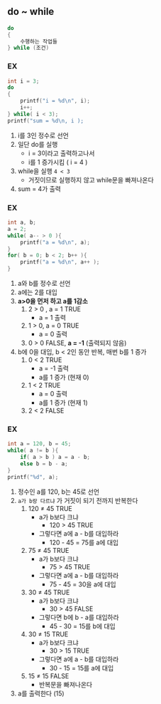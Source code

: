 ## do ~ while

```c
do
{
	수행하는 작업들
} while (조건)
```

### EX

```c
int i = 3;
do
{
	printf("i = %d\n", i);
	i++;
} while( i < 3);
printf("sum = %d\n, i );
```

1. i를 3인 정수로 선언
2. 일단 do를 실행
   - i = 3이라고 출력하고나서
   - i를 1 증가시킴 ( i = 4 )
3. while을 실행 `4 < 3`
   - 거짓이므로 실행하지 않고 while문을 빠져나온다
4. sum = 4가 출력

### EX

```c
int a, b;
a = 2;
while( a-- > 0 ){
	printf("a = %d\n", a);
}
for( b = 0; b < 2; b++ ){
	printf("a = %d\n", a++ );
}
```

1. a와 b를 정수로 선언
2. a에는 2를 대입
3. **a>0을 먼저 하고 a를 1감소**
   1. 2 > 0 , a = 1 TRUE
      - a = 1 출력
   2. 1 > 0, a = 0 TRUE
      - a = 0 출력
   3. 0 > 0 FALSE, **a = -1** (출력되지 않음)
4. b에 0을 대입, b < 2인 동안 반복, 매번 b를 1 증가
   1. 0 < 2 TRUE
      - a = -1 출력
      - a를 1 증가 (현재 0)
   2. 1 < 2 TRUE
      - a = 0 출력
      - a를 1 증가 (현재 1)
   3. 2 < 2 FALSE

### EX

```c
int a = 120, b = 45;
while( a != b ){
	if( a > b ) a = a - b;
	else b = b - a;
}
printf("%d", a);
```

1. 정수인 a를 120, b는 45로 선언
2. `a가 b랑 다르냐` 가 거짓이 되기 전까지 반복한다
   1. 120 ≠ 45 TRUE
      - a가 b보다 크냐
        - 120 > 45 TRUE
      - 그렇다면 a에 a - b를 대입하라
        - 120 - 45 = 75를 a에 대입
   2. 75 ≠ 45 TRUE
      - a가 b보다 크냐
        - 75 > 45 TRUE
      - 그렇다면 a에 a - b를 대입하라
        - 75 - 45 = 30을 a에 대입
   3. 30 ≠ 45 TRUE
      - a가 b보다 크냐
        - 30 > 45 FALSE
      - 그렇다면 b에 b - a를 대입하라
        - 45 - 30 = 15를 b에 대입
   4. 30 ≠ 15 TRUE
      - a가 b보다 크냐
        - 30 > 15 TRUE
      - 그렇다면 a에 a - b를 대입하라
        - 30 - 15 = 15를 a에 대입
   5. 15 ≠ 15 FALSE
      - 반복문을 빠져나온다
3. a를 출력한다 (15)
